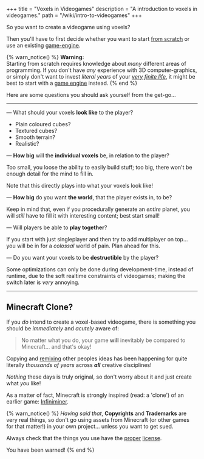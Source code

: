 +++
title = "Voxels in Videogames"
description = "A introduction to voxels in videogames."
path = "/wiki/intro-to-videogames"
+++

So you want to create a videogame using voxels?

<!-- more -->

Then you'll have to first decide whether you want to start [from scratch](/wiki/engines/from-scratch)
or use an existing [game-engine](/wiki/engines/).

{% warn_notice() %}
    **Warning:**  
    Starting from scratch requires knowledge about *many* different areas of programming.
    If you don't have *any* experience with 3D computer-graphics,
    or simply don't want to invest *literal years* of your
    [*very finite life*](https://www.youtube.com/watch?v=JXeJANDKwDc),
    it might be best to start with a [game engine](/wiki/engines) instead.
{% end %}

Here are some questions you should ask yourself from the get-go...

---

&mdash; What should your voxels **look like** to the player?

- Plain coloured cubes?
- Textured cubes?
- Smooth terrain?
- Realistic?

&mdash; **How big** will the **individual voxels** be, in relation to the player?

Too small, you loose the ability to easily build stuff;
too big, there won't be enough detail for the mind to fill in.

Note that this directly plays into what your voxels look like!

&mdash; **How big** do you want **the world**, that the player exists in, to be?

Keep in mind that, even if you procedurally generate an *entire* planet,
you will *still* have to fill it with interesting content; best start small!

&mdash; Will players be able to **play together**?

If you start with just singleplayer and then try to add multiplayer on top...
you will be in for a *colossal* world of pain. Plan ahead for this.

&mdash; Do you want your voxels to be **destructible** by the player?

Some optimizations can only be done during development-time, instead of runtime,
due to the soft realtime constraints of videogames;
making the switch later is *very* annoying.

---

## Minecraft Clone?

If you *do* intend to create a voxel-based videogame,
there is something you should be *immediately* and *acutely* aware of:

> No matter what you do, your game **will** inevitably be compared to Minecraft... and that's okay!

Copying and [remixing](https://www.youtube.com/watch?v=MZ2GuvUWaP8) other peoples ideas
has been happening for quite literally *thousands of years* across ***all*** creative disciplines!

*Nothing* these days is truly original, so don't worry about it and just create what *you* like!

As a matter of fact, Minecraft is strongly inspired (read: a 'clone') of an earlier game: [Infiniminer](https://en.wikipedia.org/wiki/Zachtronics#Infiniminer).

{% warn_notice() %}
*Having said that*, **Copyrights** and **Trademarks** are very real things,
so don't go using assets from Minecraft (or other games for that matter!) in your own project... unless you want to get sued.

Always check that the things you use have the [proper](https://choosealicense.com/) [license](https://tldrlegal.com/).

You have been warned!
{% end %}
